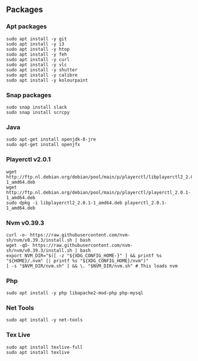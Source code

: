## Packages

### Apt packages
```
sudo apt install -y git
sudo apt install -y i3
sudo apt install -y htop
sudo apt install -y feh
sudo apt install -y curl
sudo apt install -y vlc
sudo apt install -y shutter
sudo apt install -y calibre
sudo apt install -y kolourpaint
```

### Snap packages
```
sudo snap install slack
sudo snap install scrcpy
```

### Java
```
sudo apt-get install openjdk-8-jre
sudo apt-get install openjfx
```

### Playerctl v2.0.1
```
wget http://ftp.nl.debian.org/debian/pool/main/p/playerctl/libplayerctl2_2.0.1-1_amd64.deb
wget http://ftp.nl.debian.org/debian/pool/main/p/playerctl/playerctl_2.0.1-1_amd64.deb
sudo dpkg -i libplayerctl2_2.0.1-1_amd64.deb playerctl_2.0.1-1_amd64.deb
```

### Nvm v0.39.3
```
curl -o- https://raw.githubusercontent.com/nvm-sh/nvm/v0.39.3/install.sh | bash
wget -qO- https://raw.githubusercontent.com/nvm-sh/nvm/v0.39.3/install.sh | bash
export NVM_DIR="$([ -z "${XDG_CONFIG_HOME-}" ] && printf %s "${HOME}/.nvm" || printf %s "${XDG_CONFIG_HOME}/nvm")"
[ -s "$NVM_DIR/nvm.sh" ] && \. "$NVM_DIR/nvm.sh" # This loads nvm
```

### Php
```
sudo apt install -y php libapache2-mod-php php-mysql
```

### Net Tools
```
sudo apt install -y net-tools
```

### Tex Live
```
sudo apt install texlive-full
sudo apt install texlive
```
